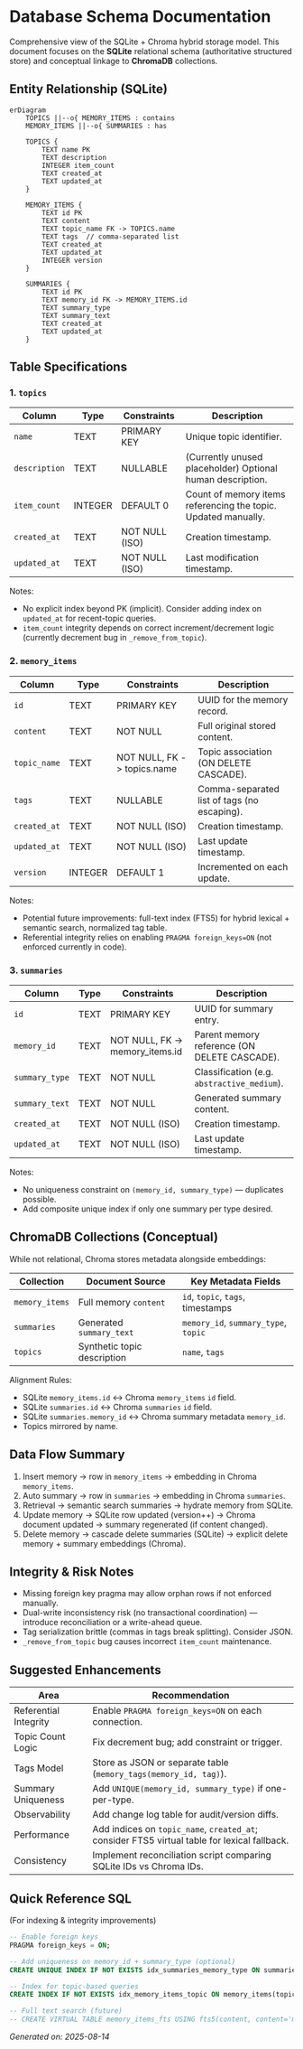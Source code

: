 # Database Schema Documentation

Comprehensive view of the SQLite + Chroma hybrid storage model. This document focuses on the **SQLite** relational schema (authoritative structured store) and conceptual linkage to **ChromaDB** collections.

## Entity Relationship (SQLite)

```mermaid
erDiagram
    TOPICS ||--o{ MEMORY_ITEMS : contains
    MEMORY_ITEMS ||--o{ SUMMARIES : has

    TOPICS {
        TEXT name PK
        TEXT description
        INTEGER item_count
        TEXT created_at
        TEXT updated_at
    }

    MEMORY_ITEMS {
        TEXT id PK
        TEXT content
        TEXT topic_name FK -> TOPICS.name
        TEXT tags  // comma-separated list
        TEXT created_at
        TEXT updated_at
        INTEGER version
    }

    SUMMARIES {
        TEXT id PK
        TEXT memory_id FK -> MEMORY_ITEMS.id
        TEXT summary_type
        TEXT summary_text
        TEXT created_at
        TEXT updated_at
    }
```

## Table Specifications

### 1. `topics`

| Column        | Type    | Constraints    | Description                                                    |
| ------------- | ------- | -------------- | -------------------------------------------------------------- |
| `name`        | TEXT    | PRIMARY KEY    | Unique topic identifier.                                       |
| `description` | TEXT    | NULLABLE       | (Currently unused placeholder) Optional human description.     |
| `item_count`  | INTEGER | DEFAULT 0      | Count of memory items referencing the topic. Updated manually. |
| `created_at`  | TEXT    | NOT NULL (ISO) | Creation timestamp.                                            |
| `updated_at`  | TEXT    | NOT NULL (ISO) | Last modification timestamp.                                   |

Notes:

- No explicit index beyond PK (implicit). Consider adding index on `updated_at` for recent-topic queries.
- `item_count` integrity depends on correct increment/decrement logic (currently decrement bug in `_remove_from_topic`).

### 2. `memory_items`

| Column       | Type    | Constraints                 | Description                                 |
| ------------ | ------- | --------------------------- | ------------------------------------------- |
| `id`         | TEXT    | PRIMARY KEY                 | UUID for the memory record.                 |
| `content`    | TEXT    | NOT NULL                    | Full original stored content.               |
| `topic_name` | TEXT    | NOT NULL, FK -> topics.name | Topic association (ON DELETE CASCADE).      |
| `tags`       | TEXT    | NULLABLE                    | Comma-separated list of tags (no escaping). |
| `created_at` | TEXT    | NOT NULL (ISO)              | Creation timestamp.                         |
| `updated_at` | TEXT    | NOT NULL (ISO)              | Last update timestamp.                      |
| `version`    | INTEGER | DEFAULT 1                   | Incremented on each update.                 |

Notes:

- Potential future improvements: full-text index (FTS5) for hybrid lexical + semantic search, normalized tag table.
- Referential integrity relies on enabling `PRAGMA foreign_keys=ON` (not enforced currently in code).

### 3. `summaries`

| Column         | Type | Constraints                     | Description                                  |
| -------------- | ---- | ------------------------------- | -------------------------------------------- |
| `id`           | TEXT | PRIMARY KEY                     | UUID for summary entry.                      |
| `memory_id`    | TEXT | NOT NULL, FK -> memory_items.id | Parent memory reference (ON DELETE CASCADE). |
| `summary_type` | TEXT | NOT NULL                        | Classification (e.g. `abstractive_medium`).  |
| `summary_text` | TEXT | NOT NULL                        | Generated summary content.                   |
| `created_at`   | TEXT | NOT NULL (ISO)                  | Creation timestamp.                          |
| `updated_at`   | TEXT | NOT NULL (ISO)                  | Last update timestamp.                       |

Notes:

- No uniqueness constraint on `(memory_id, summary_type)` — duplicates possible.
- Add composite unique index if only one summary per type desired.

## ChromaDB Collections (Conceptual)

While not relational, Chroma stores metadata alongside embeddings:

| Collection     | Document Source             | Key Metadata Fields                  |
| -------------- | --------------------------- | ------------------------------------ |
| `memory_items` | Full memory `content`       | `id`, `topic`, `tags`, timestamps    |
| `summaries`    | Generated `summary_text`    | `memory_id`, `summary_type`, `topic` |
| `topics`       | Synthetic topic description | `name`, `tags`                       |

Alignment Rules:

- SQLite `memory_items.id` ↔ Chroma `memory_items` `id` field.
- SQLite `summaries.id` ↔ Chroma `summaries` `id` field.
- SQLite `summaries.memory_id` ↔ Chroma summary metadata `memory_id`.
- Topics mirrored by name.

## Data Flow Summary

1. Insert memory → row in `memory_items` → embedding in Chroma `memory_items`.
2. Auto summary → row in `summaries` → embedding in Chroma `summaries`.
3. Retrieval → semantic search summaries → hydrate memory from SQLite.
4. Update memory → SQLite row updated (version++) → Chroma document updated → summary regenerated (if content changed).
5. Delete memory → cascade delete summaries (SQLite) → explicit delete memory + summary embeddings (Chroma).

## Integrity & Risk Notes

- Missing foreign key pragma may allow orphan rows if not enforced manually.
- Dual-write inconsistency risk (no transactional coordination) — introduce reconciliation or a write-ahead queue.
- Tag serialization brittle (commas in tags break splitting). Consider JSON.
- `_remove_from_topic` bug causes incorrect `item_count` maintenance.

## Suggested Enhancements

| Area                  | Recommendation                                                                               |
| --------------------- | -------------------------------------------------------------------------------------------- |
| Referential Integrity | Enable `PRAGMA foreign_keys=ON` on each connection.                                          |
| Topic Count Logic     | Fix decrement bug; add constraint or trigger.                                                |
| Tags Model            | Store as JSON or separate table (`memory_tags(memory_id, tag)`).                             |
| Summary Uniqueness    | Add `UNIQUE(memory_id, summary_type)` if one-per-type.                                       |
| Observability         | Add change log table for audit/version diffs.                                                |
| Performance           | Add indices on `topic_name`, `created_at`; consider FTS5 virtual table for lexical fallback. |
| Consistency           | Implement reconciliation script comparing SQLite IDs vs Chroma IDs.                          |

## Quick Reference SQL

(For indexing & integrity improvements)

```sql
-- Enable foreign keys
PRAGMA foreign_keys = ON;

-- Add uniqueness on memory_id + summary_type (optional)
CREATE UNIQUE INDEX IF NOT EXISTS idx_summaries_memory_type ON summaries(memory_id, summary_type);

-- Index for topic-based queries
CREATE INDEX IF NOT EXISTS idx_memory_items_topic ON memory_items(topic_name);

-- Full text search (future)
-- CREATE VIRTUAL TABLE memory_items_fts USING fts5(content, content='memory_items', content_rowid='rowid');
```

_Generated on: 2025-08-14_
